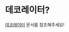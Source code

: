 
# 데코레이터?

[데코레이터](obsidian://open?vault=seogyugim.coinone&file=Typescript%2F%EB%8D%B0%EC%BD%94%EB%A0%88%EC%9D%B4%ED%84%B0%20(Decorator)) 문서를 참조해주세요!




